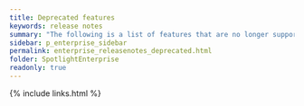 ```yaml
---
title: Deprecated features
keywords: release notes
summary: "The following is a list of features that are no longer supported starting with Spotlight Enterprise 13.1"
sidebar: p_enterprise_sidebar
permalink: enterprise_releasenotes_deprecated.html
folder: SpotlightEnterprise
readonly: true
---
```



{% include links.html %}
